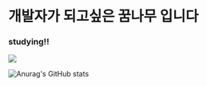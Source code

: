 
<h1>개발자가 되고싶은 꿈나무 입니다</h1>
<h3>studying!!</h3>
<img src="https://img.shields.io/badge/Python-3766AB?style=flat-square&logo=Python&logoColor=white"/></a><br>

![Anurag's GitHub stats](https://github-readme-stats.vercel.app/api?username=variablejun&show_icons=true&theme=radical)
<!--
**variablejun/variablejun** is a ✨ _special_ ✨ repository because its `README.md` (this file) appears on your GitHub profile.

Here are some ideas to get you started:

- 🔭 I’m currently working on ...
- 🌱 I’m currently learning ...
- 👯 I’m looking to collaborate on ...
- 🤔 I’m looking for help with ...
- 💬 Ask me about ...
- 📫 How to reach me: ...
- 😄 Pronouns: ...
- ⚡ Fun fact: ...
-->
